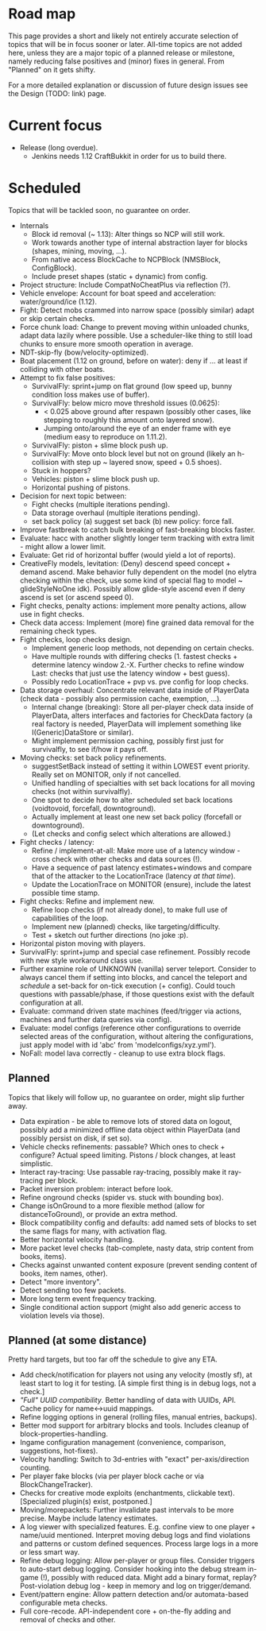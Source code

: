 # Road map

This page provides a short and likely not entirely accurate selection of topics that will be in focus sooner or later. All-time topics are not added here, unless they are a major topic of a planned release or milestone, namely reducing false positives and (minor) fixes in general. From "Planned" on it gets shifty.

For a more detailed explanation or discussion of future design issues see the Design (TODO: link) page.

# Current focus
* Release (long overdue).
    * Jenkins needs 1.12 CraftBukkit in order for us to build there.

# Scheduled
Topics that will be tackled soon, no guarantee on order.
* Internals
    * Block id removal (~ 1.13): Alter things so NCP will still work.
    * Work towards another type of internal abstraction layer for blocks (shapes, mining, moving, ...).
    * From native access BlockCache to NCPBlock (NMSBlock, ConfigBlock).
    * Include preset shapes (static + dynamic) from config.
* Project structure: Include CompatNoCheatPlus via reflection (?).
* Vehicle envelope: Account for boat speed and acceleration: water/ground/ice (1.12).
* Fight: Detect mobs crammed into narrow space (possibly similar) adapt or skip certain checks.
* Force chunk load: Change to prevent moving within unloaded chunks, adapt data lazily where possible. Use a scheduler-like thing to still load chunks to ensure more smooth operation in average.
* NDT-skip-fly (bow/velocity-optimized).
* Boat placement (1.12 on ground, before on water): deny if ... at least if colliding with other boats.
* Attempt to fix false positives:
    * SurvivalFly: sprint+jump on flat ground (low speed up, bunny condition loss makes use of buffer).
    * SurvivalFly: below micro move threshold issues (0.0625):
        * < 0.025 above ground after respawn (possibly other cases, like stepping to roughly this amount onto layered snow).
        * Jumping onto/around the eye of an ender frame with eye (medium easy to reproduce on 1.11.2).
    * SurvivalFly: piston + slime block push up.
    * SurvivalFly: Move onto block level but not on ground (likely an h-collision with step up ~ layered snow, speed + 0.5 shoes).
    * Stuck in hoppers?
    * Vehicles: piston + slime block push up.
    * Horizontal pushing of pistons.
* Decision for next topic between:
    * Fight checks (multiple iterations pending).
    * Data storage overhaul (multiple iterations pending).
    * set back policy (a) suggest set back (b) new policy: force fall.
* Improve fastbreak to catch bulk breaking of fast-breaking blocks faster.
* Evaluate: hacc with another slightly longer term tracking with extra limit - might allow a lower limit.
* Evaluate: Get rid of horizontal buffer (would yield a lot of reports).
* CreativeFly models, levitation: (Deny) descend speed concept + demand ascend. Make behavior fully dependent on the model (no elytra checking within the check, use some kind of special flag to model ~ glideStyleNoOne idk). Possibly allow glide-style ascend even if deny ascend is set (or ascend speed 0).
* Fight checks, penalty actions: implement more penalty actions, allow use in fight checks.
* Check data access: Implement (more) fine grained data removal for the remaining check types.
* Fight checks, loop checks design.
    * Implement generic loop methods, not depending on certain checks.
    * Have multiple rounds with differing checks (1. fastest checks + determine latency window 2.-X. Further checks to refine window Last: checks that just use the latency window + best guess).
    * Possibly  redo LocationTrace + pvp vs. pve config for loop checks.
* Data storage overhaul: Concentrate relevant data inside of PlayerData (check data - possibly also permission cache, exemption, ...).
    * Internal change (breaking): Store all per-player check data inside of PlayerData, alters interfaces and factories for CheckData factory (a real factory is needed, PlayerData will implement something like I(Generic)DataStore or similar).
    * Might implement permission caching, possibly first just for survivalfly, to see if/how it pays off.
* Moving checks: set back policy refinements.
    * suggestSetBack instead of setting it within LOWEST event priority. Really set on MONITOR, only if not cancelled.
    * Unified handling of specialties with set back locations for all moving checks (not within survivalfly).
    * One spot to decide how to alter scheduled set back locations (voidtovoid, forcefall, downtoground).
    * Actually implement at least one new set back policy (forcefall or downtoground).
    * (Let checks and config select which alterations are allowed.)
* Fight checks / latency:
    * Refine / implement-at-all: Make more use of a latency window - cross check with other checks and data sources (!).
    * Have a sequence of past latency estimates+windows and compare that of the attacker to the LocationTrace (latency _at that time_).
    * Update the LocationTrace on MONITOR (ensure), include the latest possible time stamp.
* Fight checks: Refine and implement new.
    * Refine loop checks (if not already done), to make full use of capabilities of the loop.
    * Implement new (planned) checks, like targeting/difficulty.
    * Test + sketch out further directions (no joke :p).
* Horizontal piston moving with players.
* SurvivalFly: sprint+jump and special case refinement. Possibly recode with new style workaround class use.
* Further examine role of UNKNOWN (vanilla) server teleport. Consider to always cancel them if setting into blocks, and cancel the teleport and _schedule_ a set-back for on-tick execution (+ config). Could touch questions with passable/phase, if those questions exist with the default configuration at all.
* Evaluate: command driven state machines (feed/trigger via actions, machines and further data queries via config).
* Evaluate: model configs (reference other configurations to override selected areas of the configuration, without altering the configurations, just apply model with id 'abc' from 'modelconfigs/xyz.yml').
* NoFall: model lava correctly - cleanup to use extra block flags.

## Planned
Topics that likely will follow up, no guarantee on order, might slip further away.
* Data expiration - be able to remove lots of stored data on logout, possibly add a minimized offline data object within PlayerData (and possibly persist on disk, if set so).
* Vehicle checks refinements: passable? Which ones to check + configure? Actual speed limiting. Pistons / block changes, at least simplistic.
* Interact ray-tracing: Use passable ray-tracing, possibly make it ray-tracing per block.
* Packet inversion problem: interact before look.
* Refine onground checks (spider vs. stuck with bounding box).
* Change isOnGround to a more flexible method (allow for distanceToGround), or provide an extra method.
* Block compatibility config and defaults: add named sets of blocks to set the same flags for many, with activation flag.
* Better horizontal velocity handling.
* More packet level checks (tab-complete, nasty data, strip content from books, items).
* Checks against unwanted content exposure (prevent sending content of books, item names, other).
* Detect "more inventory".
* Detect sending too few packets.
* More long term event frequency tracking.
* Single conditional action support (might also add generic access to violation levels via those).

## Planned (at some distance)
Pretty hard targets, but too far off the schedule to give any ETA.
* Add check/notification for players not using any velocity (mostly sf), at least start to log it for testing. [A simple first thing is in debug logs, not a check.]
* _"Full" UUID compatibility_. Better handling of data with UUIDs, API. Cache policy for name<->uuid mappings.
* Refine logging options in general (rolling files, manual entries, backups).
* Better mod support for arbitrary blocks and tools. Includes cleanup of block-properties-handling.
* Ingame configuration management (convenience, comparison, suggestions, hot-fixes).
* Velocity handling: Switch to 3d-entries with "exact" per-axis/direction counting.
* Per player fake blocks (via per player block cache or via BlockChangeTracker).
* Checks for creative mode exploits (enchantments, clickable text). [Specialized plugin(s) exist, postponed.]
* Moving/morepackets: Further invalidate past intervals to be more precise. Maybe include latency estimates.
* A log viewer with specialized features. E.g. confine view to one player + name/uuid mentioned. Interpret moving debug logs and find violations and patterns or custom defined sequences. Process large logs in a more or less smart way.
* Refine debug logging: Allow per-player or group files. Consider triggers to auto-start debug logging. Consider hooking into the debug stream in-game (!), possibly with reduced data. Might add a binary format, replay? Post-violation debug log - keep in memory and log on trigger/demand.
* Event/pattern engine: Allow pattern detection and/or automata-based configurable meta checks.
* Full core-recode. API-independent core + on-the-fly adding and removal of checks and other.
